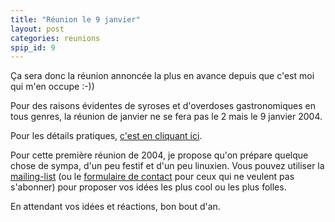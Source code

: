 ```yaml
---
title: "Réunion le 9 janvier"
layout: post
categories: reunions
spip_id: 9
---
```

Ça sera donc la réunion annoncée la plus en avance depuis que c'est moi qui m'en occupe :-))

Pour des raisons évidentes de syroses et d'overdoses gastronomiques en tous genres, la réunion de janvier ne se fera pas le 2 mais le 9 janvier 2004.

Pour les détails pratiques, [c'est en cliquant ici](art2).

Pour cette première réunion de 2004, je propose qu'on prépare quelque chose de sympa, d'un peu festif et d'un peu linuxien. Vous pouvez utiliser la [mailing-list](art6) (ou le [formulaire de contact](contact.php3) pour ceux qui ne veulent pas s'abonner) pour proposer vos idées les plus cool ou les plus folles.

En attendant vos idées et réactions, bon bout d'an.
